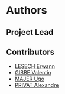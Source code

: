 # Authors

## Project Lead

## Contributors
- [LESECH Erwann](https://github.com/ErwannLesech)
- [GIBBE Valentin](https://github.com/Nimu93)
- [MAJER Ugo](https://github.com/majerugo)
- [PRIVAT Alexandre](https://github.com/Ritosenpai)
